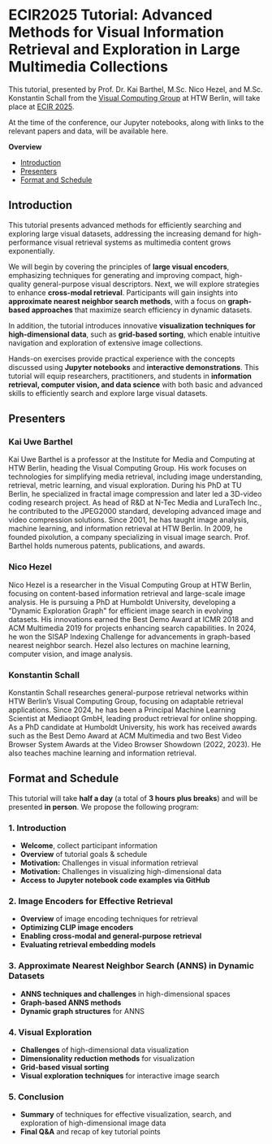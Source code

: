 # ECIR2025 Tutorial: Advanced Methods for Visual Information Retrieval and Exploration in Large Multimedia Collections

This tutorial, presented by Prof. Dr. Kai Barthel, M.Sc. Nico Hezel, and M.Sc. Konstantin Schall from the [Visual Computing Group](https://visual-computing.com/) at HTW Berlin, will take place at [ECIR 2025](https://ecir2025.eu/). 

At the time of the conference, our Jupyter notebooks, along with links to the relevant papers and data, will be available here.

**Overview**
- [Introduction](#introduction)
- [Presenters](#presenters)
- [Format and Schedule](#format-and-schedule)



## Introduction
This tutorial presents advanced methods for efficiently searching and exploring large visual datasets, addressing the increasing demand for high-performance visual retrieval systems as multimedia content grows exponentially.

We will begin by covering the principles of **large visual encoders**, emphasizing techniques for generating and improving compact, high-quality general-purpose visual descriptors. Next, we will explore strategies to enhance **cross-modal retrieval**. Participants will gain insights into **approximate nearest neighbor search methods**, with a focus on **graph-based approaches** that maximize search efficiency in dynamic datasets.

In addition, the tutorial introduces innovative **visualization techniques for high-dimensional data**, such as **grid-based sorting**, which enable intuitive navigation and exploration of extensive image collections.

Hands-on exercises provide practical experience with the concepts discussed using **Jupyter notebooks** and **interactive demonstrations**. This tutorial will equip researchers, practitioners, and students in **information retrieval, computer vision, and data science** with both basic and advanced skills to efficiently search and explore large visual datasets.

## **Presenters**

### **Kai Uwe Barthel**  
Kai Uwe Barthel is a professor at the Institute for Media and Computing at HTW Berlin, heading the Visual Computing Group. His work focuses on technologies for simplifying media retrieval, including image understanding, retrieval, metric learning, and visual exploration. During his PhD at TU Berlin, he specialized in fractal image compression and later led a 3D-video coding research project. As head of R&D at N-Tec Media and LuraTech Inc., he contributed to the JPEG2000 standard, developing advanced image and video compression solutions. Since 2001, he has taught image analysis, machine learning, and information retrieval at HTW Berlin. In 2009, he founded pixolution, a company specializing in visual image search. Prof. Barthel holds numerous patents, publications, and awards.

### **Nico Hezel**  
Nico Hezel is a researcher in the Visual Computing Group at HTW Berlin, focusing on content-based information retrieval and large-scale image analysis. He is pursuing a PhD at Humboldt University, developing a "Dynamic Exploration Graph" for efficient image search in evolving datasets. His innovations earned the Best Demo Award at ICMR 2018 and ACM Multimedia 2019 for projects enhancing search capabilities. In 2024, he won the SISAP Indexing Challenge for advancements in graph-based nearest neighbor search. Hezel also lectures on machine learning, computer vision, and image analysis.

### **Konstantin Schall**  
Konstantin Schall researches general-purpose retrieval networks within HTW Berlin’s Visual Computing Group, focusing on adaptable retrieval applications. Since 2024, he has been a Principal Machine Learning Scientist at Mediaopt GmbH, leading product retrieval for online shopping. As a PhD candidate at Humboldt University, his work has received awards such as the Best Demo Award at ACM Multimedia and two Best Video Browser System Awards at the Video Browser Showdown (2022, 2023). He also teaches machine learning and information retrieval.



## Format and Schedule

This tutorial will take **half a day** (a total of **3 hours plus breaks**) and will be presented **in person**. We propose the following program:

### 1. Introduction
- **Welcome**, collect participant information  
- **Overview** of tutorial goals & schedule  
- **Motivation:** Challenges in visual information retrieval  
- **Motivation:** Challenges in visualizing high-dimensional data  
- **Access to Jupyter notebook code examples via GitHub**  

### 2. Image Encoders for Effective Retrieval
- **Overview** of image encoding techniques for retrieval  
- **Optimizing CLIP image encoders**  
- **Enabling cross-modal and general-purpose retrieval**  
- **Evaluating retrieval embedding models**  

### 3. Approximate Nearest Neighbor Search (ANNS) in Dynamic Datasets
- **ANNS techniques and challenges** in high-dimensional spaces  
- **Graph-based ANNS methods**  
- **Dynamic graph structures** for ANNS  

### 4. Visual Exploration
- **Challenges** of high-dimensional data visualization  
- **Dimensionality reduction methods** for visualization  
- **Grid-based visual sorting**  
- **Visual exploration techniques** for interactive image search  

### 5. Conclusion
- **Summary** of techniques for effective visualization, search, and exploration of high-dimensional image data  
- **Final Q&A** and recap of key tutorial points  
